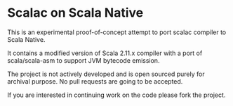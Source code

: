 
# Scalac on Scala Native

This is an experimental proof-of-concept attempt to port scalac compiler to Scala Native.

It contains a modified version of Scala 2.11.x compiler with a port of scala/scala-asm
to support JVM bytecode emission.

The project is not actively developed and is open sourced purely for archival purpose.
No pull requests are going to be accepted.

If you are interested in continuing work on the code please fork the project.
